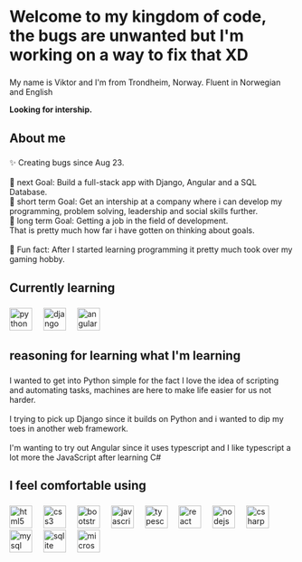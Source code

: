 <h1 align="left">Welcome to my kingdom of code, the bugs are unwanted but I'm working on a way to fix that XD</h1>

###

<p align="left">My name is Viktor and I'm from Trondheim, Norway. Fluent in Norwegian and English</p>
<p align="left"> <strong>Looking for intership.</strong></p>

###

<h2 align="left">About me</h2>

###

<p align="left">✨ Creating bugs since Aug 23.<br><br>🎯 next Goal: Build a full-stack app with Django, Angular and a SQL Database.<br>🎯 short term Goal: Get an intership at a company where i can develop my programming, problem solving, leadership and social skills further.<br>🎯 long term Goal: Getting a job in the field of development.<br>That is pretty much how far i have gotten on thinking about goals.<br><br>🎲 Fun fact: After I started learning programming it pretty much took over my gaming hobby.</p>

###

<h2 align="left">Currently learning</h2>

###

<div align="left">
  <img src="https://cdn.jsdelivr.net/gh/devicons/devicon/icons/python/python-original.svg" height="40" alt="python logo"  />
  <img width="12" />
  <img src="https://cdn.jsdelivr.net/gh/devicons/devicon/icons/django/django-plain.svg" height="40" alt="django logo"  />
  <img width="12" />
  <img src="https://cdn.jsdelivr.net/gh/devicons/devicon/icons/angularjs/angularjs-original.svg" height="40" alt="angularjs logo"  />
</div>

###

<h2 align="left">reasoning for learning what I'm learning</h2>

###

<p align="left">I wanted to get into Python simple for the fact I love the idea of scripting and automating tasks, machines are here to make life easier for us not harder.<br><br>I trying to pick up Django since it builds on Python and i wanted to dip my toes in another web framework.<br><br>I'm wanting to try out Angular since it uses typescript and I like typescript a lot more the JavaScript after learning C#</p>

###

<h2 align="left">I feel comfortable using</h2>

###

<div align="left">
  <img src="https://cdn.jsdelivr.net/gh/devicons/devicon/icons/html5/html5-original.svg" height="40" alt="html5 logo"  />
  <img width="12" />
  <img src="https://cdn.jsdelivr.net/gh/devicons/devicon/icons/css3/css3-original.svg" height="40" alt="css3 logo"  />
  <img width="12" />
  <img src="https://cdn.jsdelivr.net/gh/devicons/devicon/icons/bootstrap/bootstrap-original.svg" height="40" alt="bootstrap logo"  />
  <img width="12" />
  <img src="https://cdn.jsdelivr.net/gh/devicons/devicon/icons/javascript/javascript-original.svg" height="40" alt="javascript logo"  />
  <img width="12" />
  <img src="https://cdn.jsdelivr.net/gh/devicons/devicon/icons/typescript/typescript-original.svg" height="40" alt="typescript logo"  />
  <img width="12" />
  <img src="https://cdn.jsdelivr.net/gh/devicons/devicon/icons/react/react-original.svg" height="40" alt="react logo"  />
  <img width="12" />
  <img src="https://cdn.jsdelivr.net/gh/devicons/devicon/icons/nodejs/nodejs-original.svg" height="40" alt="nodejs logo"  />
  <img width="12" />
  <img src="https://cdn.jsdelivr.net/gh/devicons/devicon/icons/csharp/csharp-original.svg" height="40" alt="csharp logo"  />
  <img width="12" />
  <img src="https://cdn.jsdelivr.net/gh/devicons/devicon/icons/mysql/mysql-original.svg" height="40" alt="mysql logo"  />
  <img width="12" />
  <img src="https://cdn.jsdelivr.net/gh/devicons/devicon/icons/sqlite/sqlite-original.svg" height="40" alt="sqlite logo"  />
  <img width="12" />
  <img src="https://cdn.jsdelivr.net/gh/devicons/devicon/icons/microsoftsqlserver/microsoftsqlserver-plain.svg" height="40" alt="microsoftsqlserver logo"  />
</div>

###
